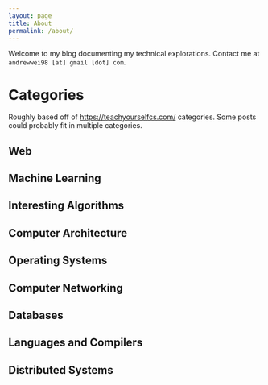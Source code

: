 ```yaml
---
layout: page
title: About
permalink: /about/
---
```


Welcome to my blog documenting my technical explorations. 
Contact me at  `andrewwei98 [at] gmail [dot] com`.

# Categories
Roughly based off of https://teachyourselfcs.com/ categories. 
Some posts could probably fit in multiple categories.

## Web

## Machine Learning

## Interesting Algorithms

## Computer Architecture

## Operating Systems

## Computer Networking

## Databases

## Languages and Compilers

## Distributed Systems